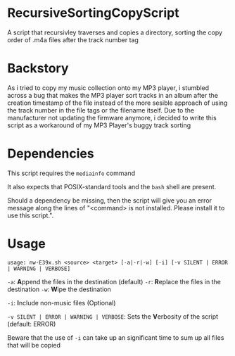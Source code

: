 # RecursiveSortingCopyScript
A script that recursivley traverses and copies a directory, sorting the copy order of .m4a files after the track number tag

# Backstory
As i tried to copy my music collection onto my MP3 player, i stumbled across a bug that makes the MP3 player sort tracks in an album after the creation timestamp of the file instead of the more sesible approach of using the track number in the file tags or the filename itself. Due to the manufacturer not updating the firmware anymore, i decided to write this script as a workaround of my MP3 Player's buggy track sorting

# Dependencies

This script requires the `mediainfo` command

It also expects that POSIX-standard tools and the `bash` shell are present.

Should a dependency be missing, then the script will give you an error message along the lines of "\<command\> is not installed. Please install it to use this script.".

# Usage

`usage: nw-E39x.sh <source> <target> [-a|-r|-w] [-i] [-v SILENT | ERROR | WARNING | VERBOSE]`

`-a`: **A**ppend the files in the destination (default)
`-r`: **R**eplace the files in the destination
`-w`: **W**ipe the destination

`-i`: **I**nclude non-music files (Optional)

`-v SILENT | ERROR | WARNING | VERBOSE`: Sets the **V**erbosity of the script (default: ERROR)

Beware that the use of `-i` can take up an significant time to sum up all files that will be copied
